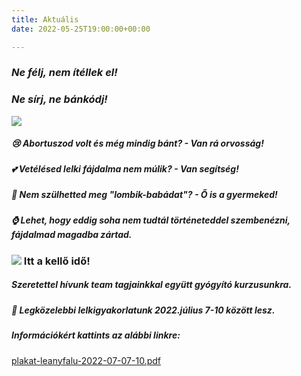 ```yaml
---
title: Aktuális
date: 2022-05-25T19:00:00+00:00

---
```

### **_Ne félj, nem ítéllek el!_**

### **_Ne sírj, ne bánkódj!_**

![](/uploads/236119006_309811004265737_8324925701847262768_n.jpg)

##### 😢 Abortuszod volt és még mindig bánt? - **_Van rá orvosság_**_!_

##### 💕 Vetélésed lelki fájdalma nem múlik? - **_Van segítség!_**

##### 🌻 Nem szülhetted meg "lombik-babádat"? - **_Ő is a gyermeked!_**

##### ⌚ Lehet, hogy eddig soha nem tudtál történeteddel szembenézni, fájdalmad magadba zártad.

### ![](/uploads/71144982_2350512884996632_4872907544277811200_n.jpg)                  Itt a kellő idő!

##### Szeretettel hívunk team tagjainkkal együtt gyógyító kurzusunkra.

##### 🔔 Legközelebbi lelkigyakorlatunk 2022.július 7-10 között lesz.

##### **Információkért** kattints az alábbi linkre:

[plakat-leanyfalu-2022-07-07-10.pdf](/uploads/plakat-leanyfalu-2022-07-07-10.pdf "plakat-leanyfalu-2022-07-07-10.pdf")